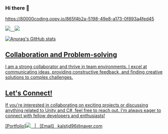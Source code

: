 ### Hi there 👋

<!--
**kalstjd96/kalstjd96** is a ✨ _special_ ✨ repository because its `README.md` (this file) appears on your GitHub profile.

Here are some ideas to get you started:

- 🔭 I’m currently working on ...
- 🌱 I’m currently learning ...
- 👯 I’m looking to collaborate on ...
- 🤔 I’m looking for help with ...
- 💬 Ask me about ...
- 📫 How to reach me: ...
- 😄 Pronouns: ...
- ⚡ Fun fact: ...
-->

https://80000coding.oopy.io/865f4b2a-5198-49e8-a173-0f893a4fed45

<!-- 뱃지 넣는 부분, 로고 주소 : https://simpleicons.org/?q=tist  -->
<a href="https://alluring-flyaway-466.notion.site/d644c55f3fa44fe0a87a77fff5dc37c7" target="_blank"><img src="https://img.shields.io/badge/Portfolio-black?style=for-the-badge&logo=notion&logoColor=white"> <a href="https://developer-growth-history.tistory.com" target="_blank"><img src="https://img.shields.io/badge/Blog-gray?style=for-the-badge&logo=tistory&logoColor=black">


<!-- 스탯  -->
![Anurag's GitHub stats](https://github-readme-stats.vercel.app/api?username=사용자ID&show_icons=true&theme=radical)
  
## Collaboration and Problem-solving
I am a strong collaborator and thrive in team environments. I excel at communicating ideas, providing constructive feedback, and finding creative solutions to complex challenges.

## Let's Connect!
If you're interested in collaborating on exciting projects or discussing anything related to Unity and C#, feel free to reach out. I'm always eager to connect with fellow developers and enthusiasts!

[Portfolio]<a href="https://developer-growth-history.tistory.com" target="_blank"><img src="https://img.shields.io/badge/Notion-Portfolio?style=for-the-badge&logo=notion&logoColor=black"> &nbsp; | &nbsp; [Email] &nbsp; kalstjd96@naver.com
  
